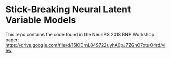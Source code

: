 # Stick-Breaking Neural Latent Variable Models

This repo contains the code found in the NeurIPS 2018 BNP Workshop paper: https://drive.google.com/file/d/15lODmL84S722uyhA0pJ7ZGnO7xtuO4rd/view

